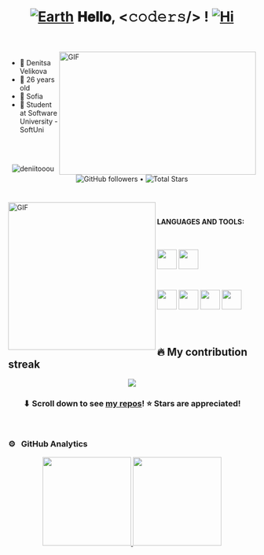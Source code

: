<h1 align="center">
  <a target="_blank">
    <a href="https://imgbb.com/"><img src="https://i.ibb.co/p3KSxHm/Earth.gif" alt="Earth" border="0"></a>
  </a>
  𝐇𝐞𝐥𝐥𝐨, &lt;𝚌𝚘𝚍𝚎𝚛𝚜/&gt; !
  <a target="_blank">
   <a href="https://imgbb.com/"><img src="https://i.ibb.co/XshKxrN/Hi.gif" alt="Hi" border="0"></a>
  </a>
</h1>

<br/>
<br/>
<a target="_blank">
  <img align="right" height="250" width="400" alt="GIF" src="https://github.com/JayantGoel001/JayantGoel001/blob/master/GIF/code.gif">
</a>

- 💬 Denitsa Velikova
- 💬 26 years old
- 💬 Sofia
- 💬 Student at Software University - SoftUni

<br/>
<br/>

<p align="center">  
  <img src="https://komarev.com/ghpvc/?username=smir45" alt="deniitooou" />
  <img alt="GitHub followers" src="https://img.shields.io/github/followers/smir45?label=Followers&style=social"> •   
  <img src="https://img.shields.io/github/stars/deniitooou?label=Stars" alt="Total Stars">
</p>




#

<a target="_blank"><img align="left" height="300" width="300" alt="GIF" src="https://github.com/JayantGoel001/JayantGoel001/blob/master/GIF/github.gif"></a>
<br/>


**LANGUAGES AND TOOLS:**  


<br/>
<br/>
<code><img height="40" width="40" src="https://brandeps.com/logo-download/C/C-Sharp-logo-vector-01.svg"></code>
<code><img height="40" width="40" src="https://cdn.worldvectorlogo.com/logos/dot-net-core-7.svg"></code>

#
<code><img height="40" width="40" src="https://cdn.worldvectorlogo.com/logos/github-icon-1.svg"></code>
<code><img height="40" width="40" src="https://cdn.worldvectorlogo.com/logos/visual-studio-2013.svg"></code>
<code><img height="40" width="40" src="https://cdn.worldvectorlogo.com/logos/microsoft-office-2013.svg"></code>
<code><img height="40" width="40" src="https://cdn.worldvectorlogo.com/logos/adobe-photoshop-2.svg"></code>

<br/>

#
## 🔥 My contribution streak

<p align="center">
  <a href="https://github.com/deniitooou/github-readme-streak-stats">
    <img src="https://github-readme-streak-stats.herokuapp.com/?user=smir45#version3"/>
  </a>
</p>

<h3 align="center">⬇ Scroll down to see <a href="https://github.com/deniitooou?tab=repositories">my repos</a>! ⭐ Stars are appreciated!</h3>

<br/>

### ⚙️ &nbsp; GitHub Analytics

<p align="center">
<a href="https://github.com/deniitooou">
  <img height="180em" src="https://github-readme-stats-eight-theta.vercel.app/api?username=deniitooou&show_icons=true&theme=vue-light&include_all_commits=true&count_private=true" />
  <img height="180em" src="https://github-readme-stats-eight-theta.vercel.app/api/top-langs/?username=deniitooou&layout=compact&exclude_lang=java+r&theme=vue-light" />
</a>
</p>

<div align="center">

<br/>
